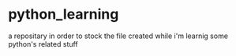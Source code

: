# python_learning
a repositary in order to stock the file created while i'm learnig some python's related stuff
